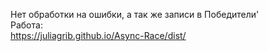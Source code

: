 Нет обработки на ошибки, а так же записи в Победители'  
Работа:  
https://juliagrib.github.io/Async-Race/dist/  
